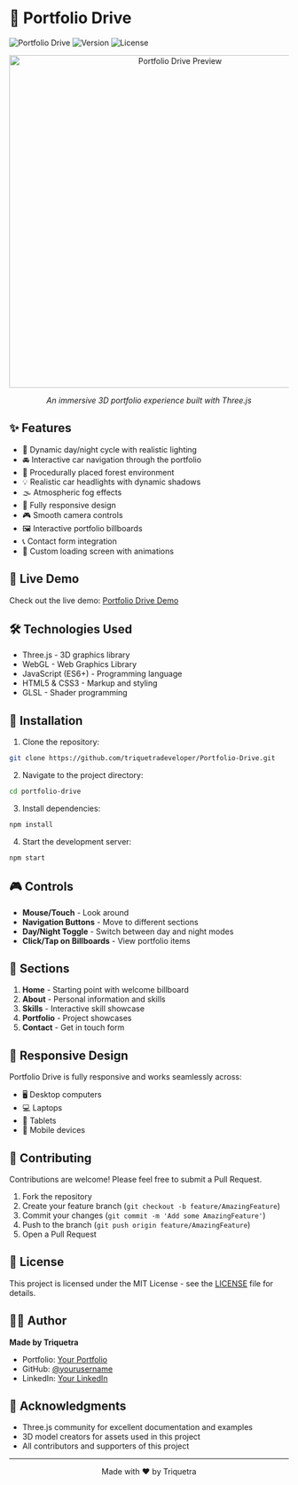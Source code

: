 # 🚗 Portfolio Drive

![Portfolio Drive](https://img.shields.io/badge/Portfolio-Drive-blue?style=for-the-badge&logo=three.js)
![Version](https://img.shields.io/badge/version-1.0.0-green?style=for-the-badge)
![License](https://img.shields.io/badge/license-MIT-red?style=for-the-badge)

<div align="center">
  <img src="preview.gif" alt="Portfolio Drive Preview" width="600px" />
  <p><em>An immersive 3D portfolio experience built with Three.js</em></p>
</div>

## ✨ Features

- 🌙 Dynamic day/night cycle with realistic lighting
- 🚘 Interactive car navigation through the portfolio
- 🌳 Procedurally placed forest environment
- 💡 Realistic car headlights with dynamic shadows
- 🌫️ Atmospheric fog effects
- 📱 Fully responsive design
- 🎮 Smooth camera controls
- 🖼️ Interactive portfolio billboards
- 📞 Contact form integration
- 💫 Custom loading screen with animations

## 🚀 Live Demo

Check out the live demo: [Portfolio Drive Demo](https://your-demo-link.com)

## 🛠️ Technologies Used

- Three.js - 3D graphics library
- WebGL - Web Graphics Library
- JavaScript (ES6+) - Programming language
- HTML5 & CSS3 - Markup and styling
- GLSL - Shader programming

## 🔧 Installation

1. Clone the repository:
```bash
git clone https://github.com/triquetradeveloper/Portfolio-Drive.git
```

2. Navigate to the project directory:
```bash
cd portfolio-drive
```

3. Install dependencies:
```bash
npm install
```

4. Start the development server:
```bash
npm start
```

## 🎮 Controls

- **Mouse/Touch** - Look around
- **Navigation Buttons** - Move to different sections
- **Day/Night Toggle** - Switch between day and night modes
- **Click/Tap on Billboards** - View portfolio items

## 🌟 Sections

1. **Home** - Starting point with welcome billboard
2. **About** - Personal information and skills
3. **Skills** - Interactive skill showcase
4. **Portfolio** - Project showcases
5. **Contact** - Get in touch form

## 📱 Responsive Design

Portfolio Drive is fully responsive and works seamlessly across:
- 🖥️ Desktop computers
- 💻 Laptops
- 📱 Tablets
- 📱 Mobile devices

## 🤝 Contributing

Contributions are welcome! Please feel free to submit a Pull Request.

1. Fork the repository
2. Create your feature branch (`git checkout -b feature/AmazingFeature`)
3. Commit your changes (`git commit -m 'Add some AmazingFeature'`)
4. Push to the branch (`git push origin feature/AmazingFeature`)
5. Open a Pull Request

## 📄 License

This project is licensed under the MIT License - see the [LICENSE](LICENSE) file for details.

## 👨‍💻 Author

**Made by Triquetra**
- Portfolio: [Your Portfolio](https://your-portfolio.com)
- GitHub: [@yourusername](https://github.com/yourusername)
- LinkedIn: [Your LinkedIn](https://linkedin.com/in/yourusername)

## 🙏 Acknowledgments

- Three.js community for excellent documentation and examples
- 3D model creators for assets used in this project
- All contributors and supporters of this project

---

<div align="center">
  Made with ❤️ by Triquetra
</div> 
